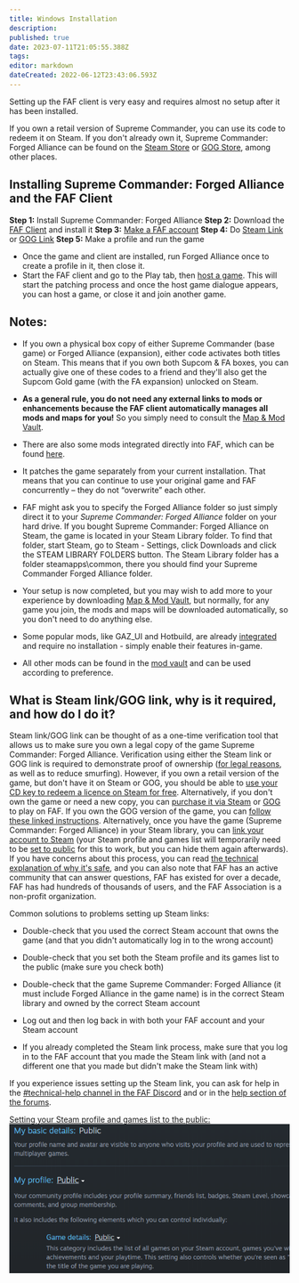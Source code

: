 ```yaml
---
title: Windows Installation
description: 
published: true
date: 2023-07-11T21:05:55.388Z
tags: 
editor: markdown
dateCreated: 2022-06-12T23:43:06.593Z
---
```




Setting up the FAF client is very easy and requires almost no setup after it has been installed.

If you own a retail version of Supreme Commander, you can use its code to redeem it on Steam.  If you don't already own it, Supreme Commander: Forged Alliance can be found on the [Steam Store](http://store.steampowered.com/app/9420/) or [GOG Store](https://www.gog.com/game/supreme_commander_gold_edition), among other places.

## Installing Supreme Commander: Forged Alliance and the FAF Client

**Step 1:**  Install Supreme Commander: Forged Alliance
**Step 2:** Download the [FAF Client](https://github.com/FAForever/downlords-faf-client/releases/download/v2023.5.0/faf_windows-x64_2023_5_0.exe) and install it
**Step 3:** [Make a FAF account](https://faforever.com/account/register)
**Step 4:** Do [Steam Link](https://www.faforever.com/account/link) or [GOG Link](https://www.faforever.com/account/linkGog)
**Step 5:** Make a profile and run the game
- Once the game and client are installed, run Forged Alliance once to create a profile in it, then close it.
- Start the FAF client and go to the Play tab, then [host a game](/Play/Client/Host-and-join-games). This will start the patching process and once the host game dialogue appears, you can host a game, or close it and join another game.

## Notes:
- If you own a physical box copy of either Supreme Commander (base game) or Forged Alliance (expansion), either code activates both titles on Steam. This means that if you own both Supcom & FA boxes, you can actually give one of these codes to a friend and they'll also get the Supcom Gold game (with the FA expansion) unlocked on Steam.
 - **As a general rule, you do not need any external links to mods or enhancements because the FAF client automatically manages all mods and maps for you!** So you simply need to consult the [Map & Mod Vault](/Play/Client/Map-&-Mod-Vault).

- There are also some mods integrated directly into FAF, which can be found [here](/Game-Modifications-(Mods)).

 - It patches the game separately from your current installation. That means that you can continue to use your original game and FAF concurrently – they do not “overwrite” each other.
- FAF might ask you to specify the Forged Alliance folder so just simply direct it to your *Supreme Commander: Forged Alliance* folder on your hard drive. If you bought Supreme Commander: Forged Alliance on Steam, the game is located in your Steam Library folder. To find that folder, start Steam, go to Steam - Settings, click Downloads and click the STEAM LIBRARY FOLDERS button. The Steam Library folder has a folder steamapps\\common, there you should find your Supreme Commander Forged Alliance folder.
- Your setup is now completed, but you may wish to add more to your experience by downloading [Map & Mod Vault](/Play/Client/Map-&-Mod-Vault), but normally, for any game you join, the mods and maps will be downloaded automatically, so you don't need to do anything else.

- Some popular mods, like GAZ_UI and Hotbuild, are already [integrated](/Play/Game-Modifications-(Mods)) and require no installation - simply enable their features in-game.

- All other mods can be found in the [mod vault](/Map-&-Mod-Vault#mod-vault) and can be used according to preference.

## What is Steam link/GOG link, why is it required, and how do I do it?

Steam link/GOG link can be thought of as a one-time verification tool that allows us to make sure you own a legal copy of the game Supreme Commander: Forged Alliance.  Verification using either the Steam link or GOG link is required to demonstrate proof of ownership ([for legal reasons](https://forum.faforever.com/topic/252/why-do-i-need-to-link-my-account-to-steam), as well as to reduce smurfing).  However, if you own a retail version of the game, but don't have it on Steam or GOG, you should be able to [use your CD key to redeem a licence on Steam for free](https://help.steampowered.com/en/faqs/view/0e71-0971-324a-1161).  Alternatively, if you don't own the game or need a new copy, you can [purchase it via Steam](https://store.steampowered.com/app/9420) or [GOG](https://www.gog.com/en/game/supreme_commander_gold_edition) to play on FAF.  If you own the GOG version of the game, you can [follow these linked instructions](https://www.faforever.com/account/linkGog).  Alternatively, once you have the game (Supreme Commander: Forged Alliance) in your Steam library, you can [link your account to Steam](https://www.faforever.com/account/link) (your Steam profile and games list will temporarily need to be [set to public](https://help.steampowered.com/en/faqs/view/588C-C67D-0251-C276) for this to work, but you can hide them again afterwards).  If you have concerns about this process, you can read [the technical explanation of why it's safe](https://forum.faforever.com/topic/279/the-steam-login-is-suspicious-are-you-stealing-my-account), and you can also note that FAF has an active community that can answer questions, FAF has existed for over a decade, FAF has had hundreds of thousands of users, and the FAF Association is a non-profit organization.

Common solutions to problems setting up Steam links:

* Double-check that you used the correct Steam account that owns the game (and that you didn't automatically log in to the wrong account)

* Double-check that you set both the Steam profile and its games list to the public (make sure you check both)

* Double-check that the game Supreme Commander: Forged Alliance (it must include Forged Alliance in the game name) is in the correct Steam library and owned by the correct Steam account

* Log out and then log back in with both your FAF account and your Steam account

*  If you already completed the Steam link process, make sure that you log in to the FAF account that you made the Steam link with (and not a different one that you made but didn't make the Steam link with)

If you experience issues setting up the Steam link, you can ask for help in the  [#technical-help channel in the FAF Discord](https://discord.gg/rvfaGTpNbK) and or in the [help section of the forums](https://forum.faforever.com/category/4/i-need-help).

[Setting your Steam profile and games list to the public:
![set_to_public.png](/images/set_to_public.png)](https://help.steampowered.com/en/faqs/view/588C-C67D-0251-C276)